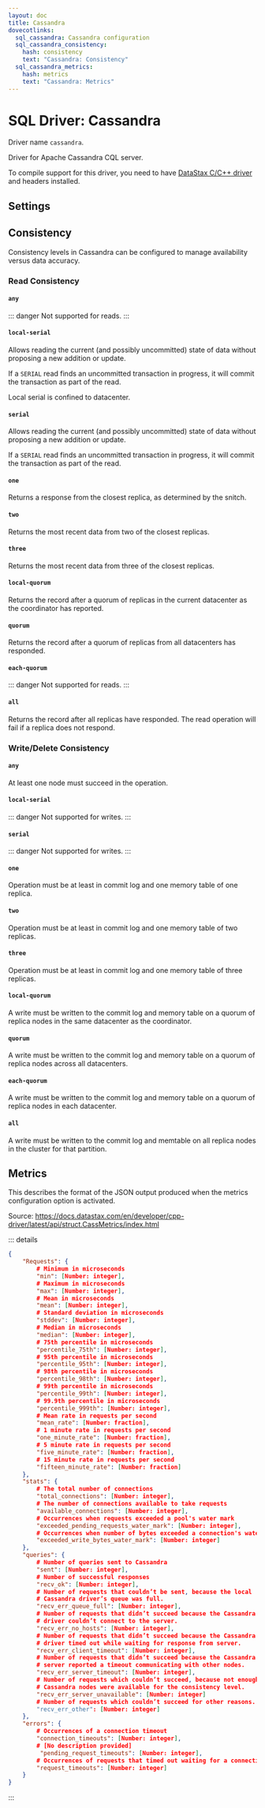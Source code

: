 ```yaml
---
layout: doc
title: Cassandra
dovecotlinks:
  sql_cassandra: Cassandra configuration
  sql_cassandra_consistency:
    hash: consistency
    text: "Cassandra: Consistency"
  sql_cassandra_metrics:
    hash: metrics
    text: "Cassandra: Metrics"
---
```


# SQL Driver: Cassandra

Driver name `cassandra`.

Driver for Apache Cassandra CQL server.

To compile support for this driver, you need to have
[DataStax C/C++ driver](https://docs.datastax.com/en/developer/cpp-driver/index.html)
and headers installed.

## Settings

<SettingsComponent tag="sql-cassandra" />

## Consistency

Consistency levels in Cassandra can be configured to manage availability
versus data accuracy.

### Read Consistency

#### `any`

::: danger
Not supported for reads.
:::

#### `local-serial`

Allows reading the current (and possibly uncommitted) state of data without
proposing a new addition or update.

If a `SERIAL` read finds an uncommitted transaction in progress, it will
commit the transaction as part of the read.

Local serial is confined to datacenter.

#### `serial`

Allows reading the current (and possibly uncommitted) state of data without
proposing a new addition or update.

If a `SERIAL` read finds an uncommitted transaction in progress, it will
commit the transaction as part of the read.

#### `one`

Returns a response from the closest replica, as determined by the snitch.

#### `two`

Returns the most recent data from two of the closest replicas.

#### `three`

Returns the most recent data from three of the closest replicas.

#### `local-quorum`

Returns the record after a quorum of replicas in the current datacenter as
the coordinator has reported.

#### `quorum`

Returns the record after a quorum of replicas from all datacenters has
responded.

#### `each-quorum`

::: danger
Not supported for reads.
:::

#### `all`

Returns the record after all replicas have responded. The read operation
will fail if a replica does not respond.

### Write/Delete Consistency

#### `any`

At least one node must succeed in the operation.

#### `local-serial`

::: danger
Not supported for writes.
:::

#### `serial`

::: danger
Not supported for writes.
:::

#### `one`

Operation must be at least in commit log and one memory table of one replica.

#### `two`

Operation must be at least in commit log and one memory table of two replicas.

#### `three`

Operation must be at least in commit log and one memory table of three
replicas.

#### `local-quorum`

A write must be written to the commit log and memory table on a quorum of
replica nodes in the same datacenter as the coordinator.

#### `quorum`

A write must be written to the commit log and memory table on a quorum of
replica nodes across all datacenters.

#### `each-quorum`

A write must be written to the commit log and memory table on a quorum of
replica nodes in each datacenter.

#### `all`

A write must be written to the commit log and memtable on all replica nodes
in the cluster for that partition.

## Metrics

This describes the format of the JSON output produced when the metrics
configuration option is activated.

Source: https://docs.datastax.com/en/developer/cpp-driver/latest/api/struct.CassMetrics/index.html

::: details
```json
{
    "Requests": {
        # Minimum in microseconds
        "min": [Number: integer],
        # Maximum in microseconds
        "max": [Number: integer],
        # Mean in microseconds
        "mean": [Number: integer],
        # Standard deviation in microseconds
        "stddev": [Number: integer],
        # Median in microseconds
        "median": [Number: integer],
        # 75th percentile in microseconds
        "percentile_75th": [Number: integer],
        # 95th percentile in microseconds
        "percentile_95th": [Number: integer],
        # 98th percentile in microseconds
        "percentile_98th": [Number: integer],
        # 99th percentile in microseconds
        "percentile_99th": [Number: integer],
        # 99.9th percentile in microseconds
        "percentile_999th": [Number: integer],
        # Mean rate in requests per second
        "mean_rate": [Number: fraction],
        # 1 minute rate in requests per second
        "one_minute_rate": [Number: fraction],
        # 5 minute rate in requests per second
        "five_minute_rate": [Number: fraction],
        # 15 minute rate in requests per second
        "fifteen_minute_rate": [Number: fraction]
    },
    "stats": {
        # The total number of connections
        "total_connections": [Number: integer],
        # The number of connections available to take requests
        "available_connections": [Number: integer],
        # Occurrences when requests exceeded a pool's water mark
        "exceeded_pending_requests_water_mark": [Number: integer],
        # Occurrences when number of bytes exceeded a connection's water mark
        "exceeded_write_bytes_water_mark": [Number: integer]
    },
    "queries": {
        # Number of queries sent to Cassandra
        "sent": [Number: integer],
        # Number of successful responses
        "recv_ok": [Number: integer],
        # Number of requests that couldn’t be sent, because the local
        # Cassandra driver’s queue was full.
        "recv_err_queue_full": [Number: integer],
        # Number of requests that didn’t succeed because the Cassandra
        # driver couldn’t connect to the server.
        "recv_err_no_hosts": [Number: integer],
        # Number of requests that didn’t succeed because the Cassandra
        # driver timed out while waiting for response from server.
        "recv_err_client_timeout": [Number: integer],
        # Number of requests that didn’t succeed because the Cassandra
        # server reported a timeout communicating with other nodes.
        "recv_err_server_timeout": [Number: integer],
        # Number of requests which couldn’t succeed, because not enough
        # Cassandra nodes were available for the consistency level.
        "recv_err_server_unavailable": [Number: integer]
        # Number of requests which couldn’t succeed for other reasons.
        "recv_err_other": [Number: integer]
    },
    "errors": {
        # Occurrences of a connection timeout
        "connection_timeouts": [Number: integer],
        # [No description provided]
         "pending_request_timeouts": [Number: integer],
        # Occurrences of requests that timed out waiting for a connection
        "request_timeouts": [Number: integer]
    }
}
```
:::
